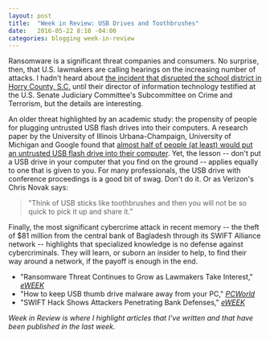```yaml
---
layout: post
title:  "Week in Review: USB Drives and Toothbrushes"
date:   2016-05-22 8:10 -04:00
categories: blogging week-in-review
---
```


Ransomware is a significant threat companies and consumers. No surprise, then, that U.S. lawmakers are calling hearings on the increasing number of attacks. I hadn't heard about [the incident that disrupted the school district in Horry County, S.C.](http://www.eweek.com/security/ransomware-threat-continues-to-grow-as-lawmakers-take-interest.html) until their director of information technology testified at the U.S. Senate Judiciary Committee's Subcommittee on Crime and Terrorism, but the details are interesting.

An older threat highlighted by an academic study: the propensity of people for plugging untrusted USB flash drives into their computers. A research paper by the University of Illinois Urbana-Champaign, University of Michigan and Google found that [almost half of people (at least) would put an untrusted USB flash drive into their computer](http://www.pcworld.com/article/3070048/security/how-to-keep-usb-thumb-drive-malware-away-from-your-pc.html). Yet, the lesson -- don't put a USB drive in your computer that you find on the ground -- applies equally to one that is given to you. For many professionals, the USB drive with conference proceedings is a good bit of swag. Don't do it. Or as Verizon's Chris Novak says:

> "Think of USB sticks like toothbrushes and then you will not be so quick to pick it up and share it.”

Finally, the most significant cybercrime attack in recent memory -- the theft of $81 million from the central bank of Bagladesh through its SWIFT Alliance network -- highlights that specialized knowledge is no defense against cybercriminals. They will learn, or suborn an insider to help, to find their way around a network, if the payoff is enough in the end.

- "Ransomware Threat Continues to Grow as Lawmakers Take Interest," [*eWEEK*](http://www.eweek.com/security/ransomware-threat-continues-to-grow-as-lawmakers-take-interest.html)
- "How to keep USB thumb drive malware away from your PC," [*PCWorld*](http://www.pcworld.com/article/3070048/security/how-to-keep-usb-thumb-drive-malware-away-from-your-pc.html)
- "SWIFT Hack Shows Attackers Penetrating Bank Defenses," [*eWEEK*](http://www.eweek.com/security/swift-hack-shows-attackers-penetrating-bank-defenses.html)

*Week in Review is where I highlight articles that I've written and that have been published in the last week.*
